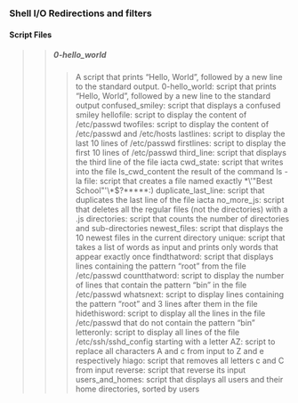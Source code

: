### Shell I/O Redirections and filters

#### Script Files

>> ##### 0-hello_world
>>> A script that prints “Hello, World”, followed by a new line to the standard output.
>>> 0-hello_world: script that prints “Hello, World”, followed by a new line to the standard output
>>> confused_smiley: script that displays a confused smiley
>>> hellofile: script to display the content of /etc/passwd
>>> twofiles: script to display the content of /etc/passwd and /etc/hosts
>>> lastlines: script to display the last 10 lines of /etc/passwd
>>> firstlines: script to display the first 10 lines of /etc/passwd
>>> third_line: script that displays the third line of the file iacta
>>> cwd_state: script that writes into the file ls_cwd_content the result of the command ls -la
>>> file: script that creates a file named exactly \*\\'"Best School"\'\\*$\?\*\*\*\*\*:)
>>> duplicate_last_line: script that duplicates the last line of the file iacta
>>> no_more_js: script that deletes all the regular files (not the directories) with a .js
>>> directories: script that counts the number of directories and sub-directories
>>> newest_files: script that displays the 10 newest files in the current directory
>>> unique: script that takes a list of words as input and prints only words that appear exactly once
>>> findthatword: script that displays lines containing the pattern “root” from the file /etc/passwd
>>> countthatword: script to display the number of lines that contain the pattern “bin” in the file /etc/passwd
>>> whatsnext: script to display lines containing the pattern “root” and 3 lines after them in the file
>>> hidethisword: script to display all the lines in the file /etc/passwd that do not contain the pattern “bin”
>>> letteronly: script to display all lines of the file /etc/ssh/sshd_config starting with a letter
>>> AZ: script to replace all characters A and c from input to Z and e respectively
>>> hiago: script that removes all letters c and C from input
>>> reverse: script that reverse its input
>>> users_and_homes: script that displays all users and their home directories, sorted by users